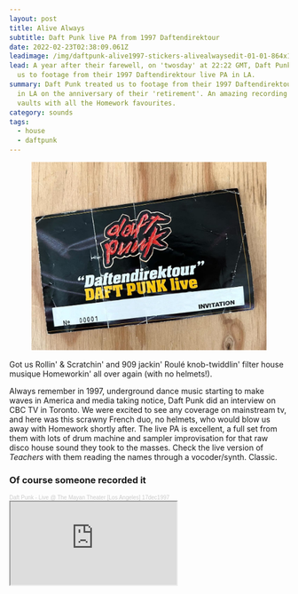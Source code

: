 ```yaml
---
layout: post
title: Alive Always
subtitle: Daft Punk live PA from 1997 Daftendirektour
date: 2022-02-23T02:38:09.061Z
leadimage: /img/daftpunk-alive1997-stickers-alivealwaysedit-01-01-864x1080-flyer-continuumizm.jpg
lead: A year after their farewell, on 'twosday' at 22:22 GMT, Daft Punk treated
  us to footage from their 1997 Daftendirektour live PA in LA.
summary: Daft Punk treated us to footage from their 1997 Daftendirektour live PA
  in LA on the anniversary of their 'retirement'. An amazing recording from the
  vaults with all the Homework favourites.
category: sounds
tags:
  - house
  - daftpunk
---
```

<figure class="figure float-md-right col-sm-4 py-3"><img class="figure-img img-fluid" src="/img/daft-punk-daftendirektour-97-paris-ticket-edbangerrecords-edit-2022may19-crop-1080x1350-continuumizm.jpg" alt=""></figure><p>Got us Rollin' & Scratchin' and 909 jackin' Roulé knob-twiddlin' filter house musique Homeworkin' all over again (with no helmets!).</p>

Always remember in 1997, underground dance music starting to make waves in America and media taking notice, Daft Punk did an interview on CBC TV in Toronto. We were excited to see any coverage on mainstream tv, and here was this scrawny French duo, no helmets, who would blow us away with Homework shortly after. The live PA is excellent, a full set from them with lots of drum machine and sampler improvisation for that raw disco house sound they took to the masses. Check the live version of *Teachers* with them reading the names through a vocoder/synth. Classic.

### Of course someone recorded it

<div style="font-size: 10px; color: #cccccc;line-break: anywhere;word-break: normal;overflow: hidden;white-space: nowrap;text-overflow: ellipsis; font-family: Interstate,Lucida Grande,Lucida Sans Unicode,Lucida Sans,Garuda,Verdana,Tahoma,sans-serif;font-weight: 100;"><a href="https://soundcloud.com/daftpunkdirektour97/daft-punk-live-pa-los-angeles-17th-december-1997?in=continuumizm/sets/likes" title="Daft Punk - Live @ The Mayan Theater [Los Angeles] 17dec1997" target="_blank" style="color: #cccccc; text-decoration: none;">Daft Punk - Live @ The Mayan Theater [Los Angeles] 17dec1997</a></div>

<div class="embed-responsive embed-responsive-16by9" style="max-height:208px;">
  <iframe class="embed-responsive-item" style="max-height:166px;" src="https://w.soundcloud.com/player/?url=https%3A//api.soundcloud.com/tracks/1221465598&color=%23ff5500&auto_play=false&hide_related=false&show_comments=true&show_user=true&show_reposts=false&show_teaser=true"></iframe></div> 

